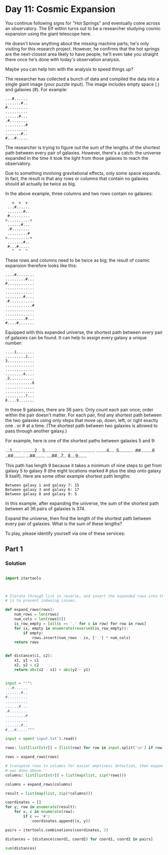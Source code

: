 # Day 11: Cosmic Expansion

You continue following signs for "Hot Springs" and eventually come across an
observatory. The Elf within turns out to be a researcher studying cosmic expansion using
the giant telescope here.

He doesn't know anything about the missing machine parts; he's only visiting for this
research project. However, he confirms that the hot springs are the next-closest area
likely to have people; he'll even take you straight there once he's done with today's
observation analysis.

Maybe you can help him with the analysis to speed things up?

The researcher has collected a bunch of data and compiled the data into a single giant
image (your puzzle input). The image includes empty space (.) and galaxies (#). For
example:

```
...#......
.......#..
#.........
..........
......#...
.#........
.........#
..........
.......#..
#...#.....
```

The researcher is trying to figure out the sum of the lengths of the shortest path
between every pair of galaxies. However, there's a catch: the universe expanded in the
time it took the light from those galaxies to reach the observatory.

Due to something involving gravitational effects, only some space expands. In fact, the
result is that any rows or columns that contain no galaxies should all actually be twice
as big.

In the above example, three columns and two rows contain no galaxies:

```
   v  v  v
 ...#......
 .......#..
 #.........
>..........<
 ......#...
 .#........
 .........#
>..........<
 .......#..
 #...#.....
   ^  ^  ^
```

These rows and columns need to be twice as big; the result of cosmic expansion therefore
looks like this:

```
....#........
.........#...
#............
.............
.............
........#....
.#...........
............#
.............
.............
.........#...
#....#.......
```

Equipped with this expanded universe, the shortest path between every pair of galaxies
can be found. It can help to assign every galaxy a unique number:

```
....1........
.........2...
3............
.............
.............
........4....
.5...........
............6
.............
.............
.........7...
8....9.......
```

In these 9 galaxies, there are 36 pairs. Only count each pair once; order within the
pair doesn't matter. For each pair, find any shortest path between the two galaxies
using only steps that move up, down, left, or right exactly one . or # at a time. (The
shortest path between two galaxies is allowed to pass through another galaxy.)

For example, here is one of the shortest paths between galaxies 5 and 9:

....1........
.........2...
3............
.............
.............
........4....
.5...........
.##.........6
..##.........
...##........
....##...7...
8....9.......

This path has length 9 because it takes a minimum of nine steps to get from galaxy 5 to
galaxy 9 (the eight locations marked # plus the step onto galaxy 9 itself). Here are
some other example shortest path lengths:

    Between galaxy 1 and galaxy 7: 15
    Between galaxy 3 and galaxy 6: 17
    Between galaxy 8 and galaxy 9: 5

In this example, after expanding the universe, the sum of the shortest path between all
36 pairs of galaxies is 374.

Expand the universe, then find the length of the shortest path between every pair of
galaxies. What is the sum of these lengths?

To play, please identify yourself via one of these services:

## Part 1

### Solution

```python

import itertools



# Iterate through list in reverse, and insert the expanded rows into the universe; this
# is to prevent indexing issues.

def expand_rows(rows):
    num_rows = len(rows)
    num_cols = len(rows[0])
    is_row_empty = [all(c == '.' for c in row) for row in rows]
    for ix, empty in enumerate(reversed(is_row_empty)):
        if empty:
            rows.insert(num_rows - ix, ['.'] * num_cols)
    return rows


def distance(c1, c2):
    x1, y1 = c1
    x2, y2 = c2
    return abs(x2 - x1) + abs(y2 - y1)


input = """\
...#......
.......#..
#.........
..........
......#...
.#........
.........#
..........
.......#..
#...#....."""

input = open('input.txt').read()

rows: list[list[str]] = [list(row) for row in input.split('\n') if row]

rows = expand_rows(rows)

# transpose rows to columns for easier emptiness detection, then expand the universe as
# was done above.
columns: list[list[str]] = list(map(list, zip(*rows)))

columns = expand_rows(columns)

result = list(map(list, zip(*columns)))

coordinates = []
for y, row in enumerate(result):
    for x, c in enumerate(row):
        if c == '#':
            coordinates.append((x, y))

pairs = itertools.combinations(coordinates, 2)

distances = [distance(coord1, coord2) for coord1, coord2 in pairs]

sum(distances)

```
